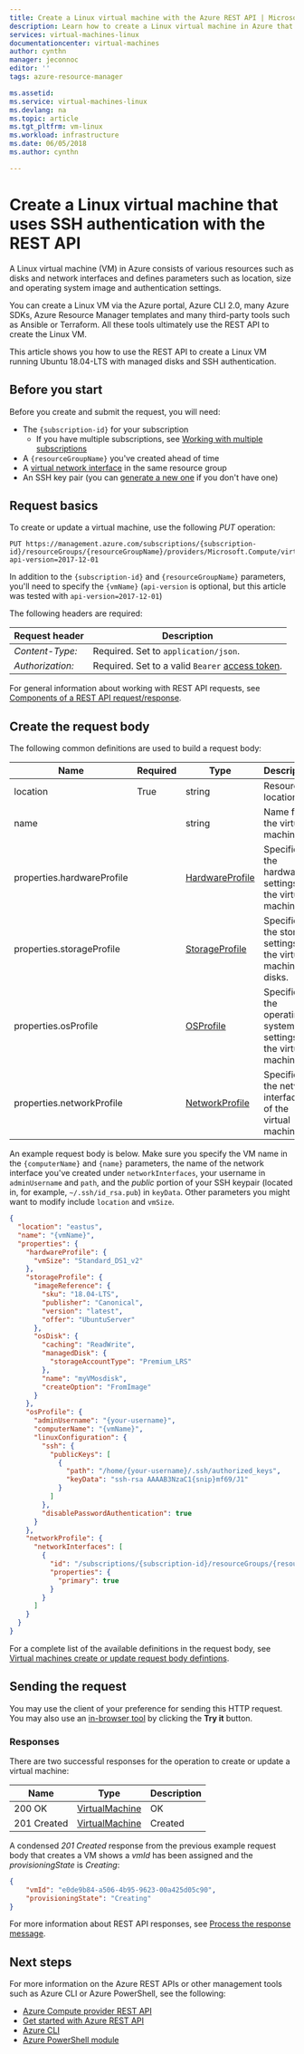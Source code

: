 ```yaml
---
title: Create a Linux virtual machine with the Azure REST API | Microsoft Docs
description: Learn how to create a Linux virtual machine in Azure that uses Managed Disks and SSH authentication with Azure REST API.
services: virtual-machines-linux
documentationcenter: virtual-machines
author: cynthn
manager: jeconnoc
editor: ''
tags: azure-resource-manager

ms.assetid: 
ms.service: virtual-machines-linux
ms.devlang: na
ms.topic: article
ms.tgt_pltfrm: vm-linux
ms.workload: infrastructure
ms.date: 06/05/2018
ms.author: cynthn

---
```


# Create a Linux virtual machine that uses SSH authentication with the REST API

A Linux virtual machine (VM) in Azure consists of various resources such as disks and network interfaces and defines parameters such as location, size and operating system image and authentication settings.

You can create a Linux VM via the Azure portal, Azure CLI 2.0, many Azure SDKs, Azure Resource Manager templates and many third-party tools such as Ansible or Terraform. All these tools ultimately use the REST API to create the Linux VM.

This article shows you how to use the REST API to create a Linux VM running Ubuntu 18.04-LTS with managed disks and SSH authentication.

## Before you start

Before you create and submit the request, you will need:

* The `{subscription-id}` for your subscription
  * If you have multiple subscriptions, see [Working with multiple subscriptions](/cli/azure/manage-azure-subscriptions-azure-cli?view=azure-cli-latest)
* A `{resourceGroupName}` you've created ahead of time
* A [virtual network interface](../../virtual-network/virtual-network-network-interface.md) in the same resource group
* An SSH key pair (you can [generate a new one](mac-create-ssh-keys.md) if you don't have one)

## Request basics

To create or update a virtual machine, use the following *PUT* operation:

``` http
PUT https://management.azure.com/subscriptions/{subscription-id}/resourceGroups/{resourceGroupName}/providers/Microsoft.Compute/virtualMachines/{vmName}?api-version=2017-12-01
```

In addition to the `{subscription-id}` and `{resourceGroupName}` parameters, you'll need to specify the `{vmName}` (`api-version` is optional, but this article was tested with `api-version=2017-12-01`)

The following headers are required:

| Request header   | Description |
|------------------|-----------------|
| *Content-Type:*  | Required. Set to `application/json`. |
| *Authorization:* | Required. Set to a valid `Bearer` [access token](https://docs.microsoft.com/rest/api/azure/#authorization-code-grant-interactive-clients). |

For general information about working with REST API requests, see [Components of a REST API request/response](/rest/api/azure/#components-of-a-rest-api-requestresponse).

## Create the request body

The following common definitions are used to build a request body:

| Name                       | Required | Type                                                                                | Description  |
|----------------------------|----------|-------------------------------------------------------------------------------------|--------------|
| location                   | True     | string                                                                              | Resource location. |
| name                       |          | string                                                                              | Name for the virtual machine. |
| properties.hardwareProfile |          | [HardwareProfile](/rest/api/compute/virtualmachines/createorupdate#hardwareprofile) | Specifies the hardware settings for the virtual machine. |
| properties.storageProfile  |          | [StorageProfile](/rest/api/compute/virtualmachines/createorupdate#storageprofile)   | Specifies the storage settings for the virtual machine disks. |
| properties.osProfile       |          | [OSProfile](/rest/api/compute/virtualmachines/createorupdate#osprofile)             | Specifies the operating system settings for the virtual machine. |
| properties.networkProfile  |          | [NetworkProfile](/rest/api/compute/virtualmachines/createorupdate#networkprofile)   | Specifies the network interfaces of the virtual machine. |

An example request body is below. Make sure you specify the VM name in the `{computerName}` and `{name}` parameters, the name of the network interface you've created under `networkInterfaces`, your username in `adminUsername` and `path`, and the *public* portion of your SSH keypair (located in, for example, `~/.ssh/id_rsa.pub`) in `keyData`. Other parameters you might want to modify include `location` and `vmSize`.  

```json
{
  "location": "eastus",
  "name": "{vmName}",
  "properties": {
    "hardwareProfile": {
      "vmSize": "Standard_DS1_v2"
    },
    "storageProfile": {
      "imageReference": {
        "sku": "18.04-LTS",
        "publisher": "Canonical",
        "version": "latest",
        "offer": "UbuntuServer"
      },
      "osDisk": {
        "caching": "ReadWrite",
        "managedDisk": {
          "storageAccountType": "Premium_LRS"
        },
        "name": "myVMosdisk",
        "createOption": "FromImage"
      }
    },
    "osProfile": {
      "adminUsername": "{your-username}",
      "computerName": "{vmName}",
      "linuxConfiguration": {
        "ssh": {
          "publicKeys": [
            {
              "path": "/home/{your-username}/.ssh/authorized_keys",
              "keyData": "ssh-rsa AAAAB3NzaC1{snip}mf69/J1"
            }
          ]
        },
        "disablePasswordAuthentication": true
      }
    },
    "networkProfile": {
      "networkInterfaces": [
        {
          "id": "/subscriptions/{subscription-id}/resourceGroups/{resourceGroupName}/providers/Microsoft.Network/networkInterfaces/{existing-nic-name}",
          "properties": {
            "primary": true
          }
        }
      ]
    }
  }
}
```

For a complete list of the available definitions in the request body, see [Virtual machines create or update request body defintions](/rest/api/compute/virtualmachines/createorupdate#definitions).

## Sending the request

You may use the client of your preference for sending this HTTP request. You may also use an [in-browser tool](https://docs.microsoft.com/rest/api/compute/virtualmachines/createorupdate) by clicking the **Try it** button.

### Responses

There are two successful responses for the operation to create or update a virtual machine:

| Name        | Type                                                                              | Description |
|-------------|-----------------------------------------------------------------------------------|-------------|
| 200 OK      | [VirtualMachine](/rest/api/compute/virtualmachines/createorupdate#virtualmachine) | OK          |
| 201 Created | [VirtualMachine](/rest/api/compute/virtualmachines/createorupdate#virtualmachine) | Created     |

A condensed *201 Created* response from the previous example request body that creates a VM shows a *vmId* has been assigned and the *provisioningState* is *Creating*:

```json
{
    "vmId": "e0de9b84-a506-4b95-9623-00a425d05c90",
    "provisioningState": "Creating"
}
```

For more information about REST API responses, see [Process the response message](/rest/api/azure/#process-the-response-message).

## Next steps

For more information on the Azure REST APIs or other management tools such as Azure CLI or Azure PowerShell, see the following:

- [Azure Compute provider REST API](/rest/api/compute/)
- [Get started with Azure REST API](/rest/api/azure/)
- [Azure CLI](/cli/azure/)
- [Azure PowerShell module](/powershell/azure/overview)
